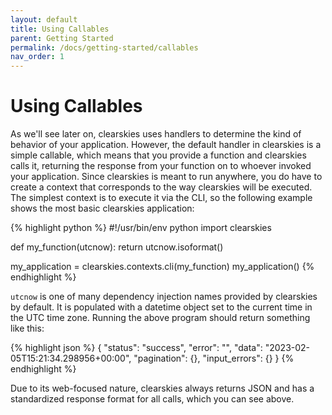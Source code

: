 ```yaml
---
layout: default
title: Using Callables
parent: Getting Started
permalink: /docs/getting-started/callables
nav_order: 1
---
```


# Using Callables

As we'll see later on, clearskies uses handlers to determine the kind of behavior of your application.  However, the default handler in clearskies is a simple callable, which means that you provide a function and clearskies calls it, returning the response from your function on to whoever invoked your application.  Since clearskies is meant to run anywhere, you do have to create a context that corresponds to the way clearskies will be executed.  The simplest context is to execute it via the CLI, so the following example shows the most basic clearskies application:

{% highlight python %}
#!/usr/bin/env python
import clearskies

def my_function(utcnow):
    return utcnow.isoformat()

my_application = clearskies.contexts.cli(my_function)
my_application()
{% endhighlight %}

`utcnow` is one of many dependency injection names provided by clearskies by default.  It is populated with a datetime object set to the current time in the UTC time zone.  Running the above program should return something like this:

{% highlight json %}
{
  "status": "success",
  "error": "",
  "data": "2023-02-05T15:21:34.298956+00:00",
  "pagination": {},
  "input_errors": {}
}
{% endhighlight %}

Due to its web-focused nature, clearskies always returns JSON and has a standardized response format for all calls, which you can see above.
